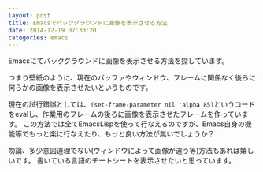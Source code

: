 ```yaml
---
layout: post
title: Emacsでバックグラウンドに画像を表示させる方法
date: 2014-12-19 07:30:20
categories: emacs
---
```

<p>Emacsにてバックグラウンドに画像を表示させる方法を探しています。</p>

<p>つまり壁紙のように、現在のバッファやウィンドウ、フレームに関係なく後ろに何らかの画像を表示させたいというものです。</p>

<p>現在の試行錯誤としては、<code>(set-frame-parameter nil 'alpha 85)</code>というコードをevalし、作業用のフレームの後ろに画像を表示させたフレームを作っています。
この方法では全てEmacsLispを使って行なえるのですが、Emacs自身の機能等でもっと楽に行なえたり、もっと良い方法が無いでしょうか？</p>

<p>勿論、多少意図道理でない(ウィンドウによって画像が違う等)方法もあれば嬉しいです。
書いている言語のチートシートを表示させたいと思っています。</p>
